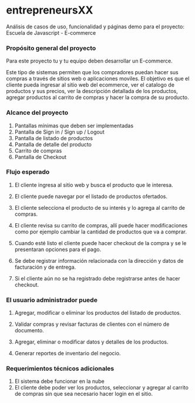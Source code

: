 # entrepreneursXX
Análisis de casos de uso, funcionalidad y páginas demo para el proyecto: Escuela de Javascript - E-commerce

### Propósito general del proyecto
Para este proyecto tu y tu equipo deben desarrollar un E-commerce.

Este tipo de sistemas permiten que los compradores puedan hacer sus compras a través de sitios web o aplicaciones moviles. El objetivo es que el cliente pueda ingresar al sitio web del ecommerce, ver el catalogo de productos y sus precios, ver la descripción detallada de los productos, agregar productos al carrito de compras y hacer la compra de su producto.

### Alcance del proyecto

1. Pantallas mínimas que deben ser implementadas
2. Pantalla de Sign in / Sign up / Logout
3. Pantalla de listado de productos
4. Pantalla de detalle del producto
5. Carrito de compras
6. Pantalla de Checkout

### Flujo esperado

1. El cliente ingresa al sitio web y busca el producto que le interesa.

2. El cliente puede navegar por el listado de productos ofertados.

3. El cliente selecciona el producto de su interés y lo agrega al carrito de compras.

4. El cliente revisa su carrito de compras, allí puede hacer modificaciones como por ejemplo cambiar la cantidad de productos que va a comprar.

5. Cuando esté listo el cliente puede hacer checkout de la compra y se le presentaran opciones para el pago.

6. Se debe registrar información relacionada con la dirección y datos de facturación y de entrega.

7. Si el cliente aún no se ha registrado debe registrarse antes de hacer checkout.

### El usuario administrador puede

1. Agregar, modificar o eliminar los productos del listado de productos.

2. Validar compras y revisar facturas de clientes con el número de documento.

3. Agregar, eliminar o modificar datos y detalles de los productos.

4. Generar reportes de inventario del negocio.

### Requerimientos técnicos adicionales
1. El sistema debe funcionar en la nube
2. El cliente debe poder ver los productos, seleccionar y agregar al carrito de compras sin que sea necesario hacer login en el sitio.

